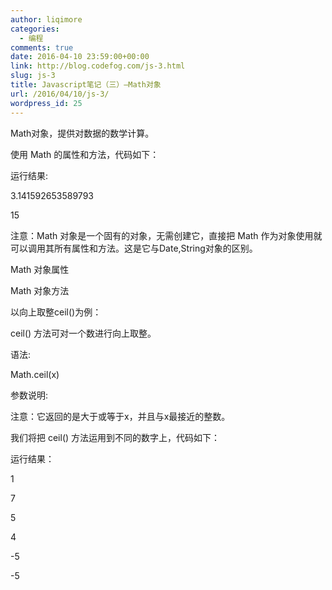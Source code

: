 ```yaml
---
author: liqimore
categories:
  - 编程
comments: true
date: 2016-04-10 23:59:00+00:00
link: http://blog.codefog.com/js-3.html
slug: js-3
title: Javascript笔记（三）–Math对象
url: /2016/04/10/js-3/
wordpress_id: 25
---
```



Math对象，提供对数据的数学计算。  

使用 Math 的属性和方法，代码如下：




<script type="text/javascript">  

var mypi=Math.PI;  

var myabs=Math.abs(-15);  

document.write(mypi);  

document.write(myabs);  

</script>  

运行结果:




3.141592653589793  

15  

注意：Math 对象是一个固有的对象，无需创建它，直接把 Math 作为对象使用就可以调用其所有属性和方法。这是它与Date,String对象的区别。




Math 对象属性




Math 对象方法




以向上取整ceil()为例：  

ceil() 方法可对一个数进行向上取整。




语法:




Math.ceil(x)  

参数说明:




注意：它返回的是大于或等于x，并且与x最接近的整数。




我们将把 ceil() 方法运用到不同的数字上，代码如下：




<script type="text/javascript">  

document.write(Math.ceil(0.8) + "<br />")  

document.write(Math.ceil(6.3) + "<br />")  

document.write(Math.ceil(5) + "<br />")  

document.write(Math.ceil(3.5) + "<br />")  

document.write(Math.ceil(-5.1) + "<br />")  

document.write(Math.ceil(-5.9))  

</script>




运行结果：




1  

7  

5  

4  

-5  

-5  




